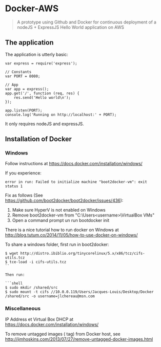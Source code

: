 # Docker-AWS

> A prototype using Github and Docker for continuous deployment of a nodeJS + ExpressJS Hello World application on AWS

## The application

The application is utterly basic:

```
var express = require('express');

// Constants
var PORT = 8080;

// App
var app = express();
app.get('/', function (req, res) {
    res.send('Hello world\n');
});

app.listen(PORT);
console.log('Running on http://localhost:' + PORT);
```

It only requires nodeJS and expressJS.

## Installation of Docker

### Windows

Follow instructions at https://docs.docker.com/installation/windows/

If you experience:

```
error in run: Failed to initialize machine "boot2docker-vm": exit status 1
```

Fix as follows (See https://github.com/boot2docker/boot2docker/issues/436):

1. Make sure HyperV is not enabled on Windows
2. Remove boot2docker-vm from "C:\Users\<username>\VirtualBox VMs"
3. Open a command prompt un run bootdocker init

There is a nice tutorial how to run docker on Windows at http://blog.tutum.co/2014/11/05/how-to-use-docker-on-windows/

To share a windows folder, first run in boot2docker:

```shell
$ wget http://distro.ibiblio.org/tinycorelinux/5.x/x86/tcz/cifs-utils.tcz
$ tce-load -i cifs-utils.tcz
``

Then run:

```shell
$ sudo mkdir /shared/src
$ sudo mount -t cifs //10.0.0.119/Users/Jacques-Louis/Desktop/Docker /shared/src -o username=jlchereau@msn.com
```


### Miscellaneous

IP Address et Virtual Box DHCP at https://docs.docker.com/installation/windows/

To remove untagged images (<none> tag) from Docker host, see http://jimhoskins.com/2013/07/27/remove-untagged-docker-images.html